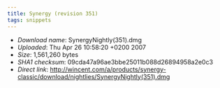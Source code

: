 ```yaml
---
title: Synergy (revision 351)
tags: snippets
---
```


-   _Download name_: SynergyNightly(351).dmg
-   _Uploaded_: Thu Apr 26 10:58:20 +0200 2007
-   _Size_: 1,561,260 bytes
-   _SHA1 checksum_: 09cda47a96ae3bbe25011b088d26894958a2e0c3
-   _Direct link_: <http://wincent.com/a/products/synergy-classic/download/nightlies/SynergyNightly(351).dmg>
